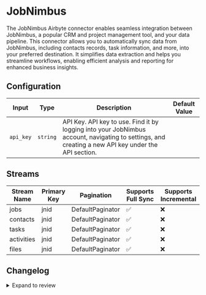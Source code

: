 # JobNimbus
The JobNimbus Airbyte connector enables seamless integration between JobNimbus, a popular CRM and project management tool, and your data pipeline. This connector allows you to automatically sync data from JobNimbus, including contacts records, task information, and more, into your preferred destination. It simplifies data extraction and helps you streamline workflows, enabling efficient analysis and reporting for enhanced business insights.

## Configuration

| Input | Type | Description | Default Value |
|-------|------|-------------|---------------|
| `api_key` | `string` | API Key. API key to use. Find it by logging into your JobNimbus account, navigating to settings, and creating a new API key under the API section. |  |

## Streams
| Stream Name | Primary Key | Pagination | Supports Full Sync | Supports Incremental |
|-------------|-------------|------------|---------------------|----------------------|
| jobs | jnid | DefaultPaginator | ✅ |  ❌  |
| contacts | jnid | DefaultPaginator | ✅ |  ❌  |
| tasks | jnid | DefaultPaginator | ✅ |  ❌  |
| activities | jnid | DefaultPaginator | ✅ |  ❌  |
| files | jnid | DefaultPaginator | ✅ |  ❌  |

## Changelog

<details>
  <summary>Expand to review</summary>

| Version          | Date              | Pull Request | Subject        |
|------------------|-------------------|--------------|----------------|
| 0.0.2 | 2024-12-11 | [48919](https://github.com/airbytehq/airbyte/pull/48919) | Starting with this version, the Docker image is now rootless. Please note that this and future versions will not be compatible with Airbyte versions earlier than 0.64 |
| 0.0.1 | 2024-10-29 | | Initial release by [@parthiv11](https://github.com/parthiv11) via Connector Builder |

</details>
